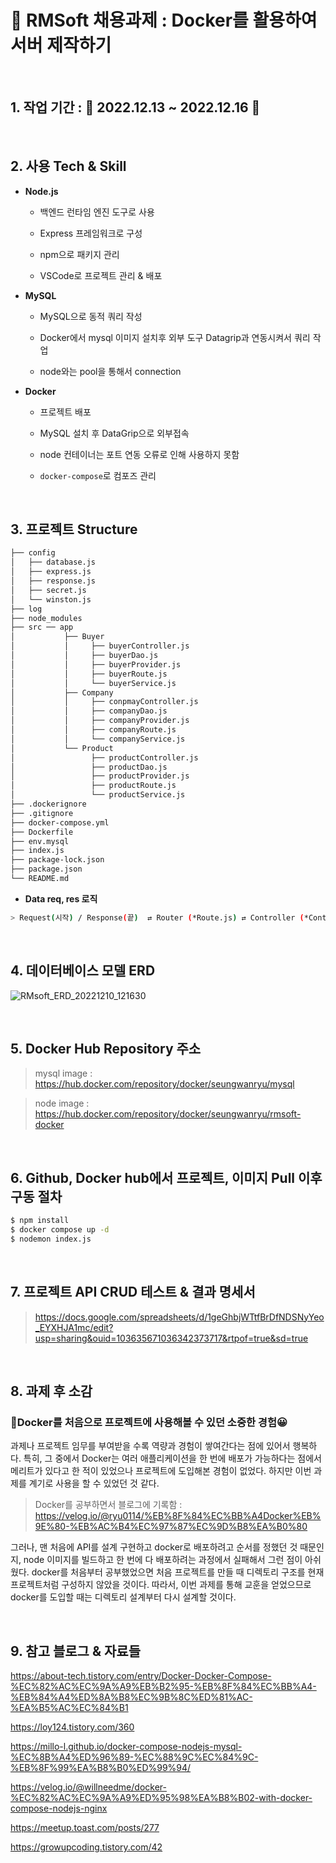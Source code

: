 # 📝 RMSoft 채용과제 : Docker를 활용하여 서버 제작하기

<br>

## 1. 작업 기간 : 📅 2022.12.13 ~ 2022.12.16 📅

<br>

## 2. 사용 Tech & Skill

- **Node.js**

  - 백엔드 런타임 엔진 도구로 사용

  - Express 프레임워크로 구성

  - npm으로 패키지 관리

  - VSCode로 프로젝트 관리 & 배포

- **MySQL**

  - MySQL으로 동적 쿼리 작성

  - Docker에서 mysql 이미지 설치후 외부 도구 Datagrip과 연동시켜서 쿼리 작업

  - node와는 pool을 통해서 connection

- **Docker**

  - 프로젝트 배포

  - MySQL 설치 후 DataGrip으로 외부접속

  - node 컨테이너는 포트 연동 오류로 인해 사용하지 못함

  - `docker-compose`로 컴포즈 관리

<br>

## 3. 프로젝트 Structure

```bash
├── config
│   ├── database.js
│   ├── express.js
│   ├── response.js
│   ├── secret.js
│   └── winston.js
├── log
├── node_modules
├── src ── app
│           ├── Buyer
│           │     ├── buyerController.js
│           │     ├── buyerDao.js
│           │     ├── buyerProvider.js
│           │     ├── buyerRoute.js
│           │     └── buyerService.js
│           ├── Company
│           │     ├── conpmayController.js
│           │     ├── companyDao.js
│           │     ├── companyProvider.js
│           │     ├── companyRoute.js
│           │     └── companyService.js
│           └── Product
│                 ├── productController.js
│                 ├── productDao.js
│                 ├── productProvider.js
│                 ├── productRoute.js
│                 └── productService.js
├── .dockerignore
├── .gitignore
├── docker-compose.yml
├── Dockerfile
├── env.mysql
├── index.js
├── package-lock.json
├── package.json
└── README.md
```

- **Data req, res 로직**

```bash
> Request(시작) / Response(끝)  ⇄ Router (*Route.js) ⇄ Controller (*Controller.js) ⇄ Service (CUD) / Provider (R) ⇄ DAO (DB)
```

<br>

## 4. 데이터베이스 모델 ERD

![RMsoft_ERD_20221210_121630](https://user-images.githubusercontent.com/57697624/208033732-dc714267-9e26-42fb-a788-5796949b11fb.png)

<br>

## 5. Docker Hub Repository 주소

> mysql image : https://hub.docker.com/repository/docker/seungwanryu/mysql

> node image : https://hub.docker.com/repository/docker/seungwanryu/rmsoft-docker

<br>

## 6. Github, Docker hub에서 프로젝트, 이미지 Pull 이후 구동 절차

```bash
$ npm install
$ docker compose up -d
$ nodemon index.js
```

<br>

## 7. 프로젝트 API CRUD 테스트 & 결과 명세서

> https://docs.google.com/spreadsheets/d/1geGhbjWTtfBrDfNDSNyYeo_EYXHJA1mc/edit?usp=sharing&ouid=103635671036342373717&rtpof=true&sd=true

<br>

## 8. 과제 후 소감

### 🐳Docker를 처음으로 프로젝트에 사용해볼 수 있던 소중한 경험😀

과제나 프로젝트 임무를 부여받을 수록 역량과 경험이 쌓여간다는 점에 있어서 행복하다.
특히, 그 중에서 Docker는 여러 애플리케이션을 한 번에 배포가 가능하다는 점에서 메리트가 있다고 한 적이 있었으나
프로젝트에 도입해본 경험이 없었다. 하지만 이번 과제를 계기로 사용을 할 수 있었던 것 같다.

> Docker를 공부하면서 블로그에 기록함 : https://velog.io/@ryu0114/%EB%8F%84%EC%BB%A4Docker%EB%9E%80-%EB%AC%B4%EC%97%87%EC%9D%B8%EA%B0%80

그러나, 맨 처음에 API를 설계 구현하고 docker로 배포하려고 순서를 정했던 것 때문인 지, node 이미지를 빌드하고 한 번에 다 배포하려는
과정에서 실패해서 그런 점이 아쉬웠다. docker를 처음부터 공부했었으면 처음 프로젝트를 만들 때 디렉토리 구조를 현재 프로젝트처럼
구성하지 않았을 것이다. 따라서, 이번 과제를 통해 교훈을 얻었으므로 docker를 도입할 때는 디렉토리 설계부터 다시 설계할 것이다.

<br>

## 9. 참고 블로그 & 자료들

https://about-tech.tistory.com/entry/Docker-Docker-Compose-%EC%82%AC%EC%9A%A9%EB%B2%95-%EB%8F%84%EC%BB%A4-%EB%84%A4%ED%8A%B8%EC%9B%8C%ED%81%AC-%EA%B5%AC%EC%84%B1

https://loy124.tistory.com/360

https://millo-l.github.io/docker-compose-nodejs-mysql-%EC%8B%A4%ED%96%89-%EC%88%9C%EC%84%9C-%EB%8F%99%EA%B8%B0%ED%99%94/

https://velog.io/@willneedme/docker-%EC%82%AC%EC%9A%A9%ED%95%98%EA%B8%B02-with-docker-compose-nodejs-nginx

https://meetup.toast.com/posts/277

https://growupcoding.tistory.com/42
